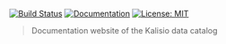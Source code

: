 [![Build Status](https://travis-ci.com/kalisio/katalog.png?branch=master)](https://travis-ci.com/kalisio/katalog)
[![Documentation](https://img.shields.io/badge/documentation-available-brightgreen.svg)](https://kalisio.github.io/katalog/)
[![License: MIT](https://img.shields.io/badge/License-MIT-yellow.svg)](https://opensource.org/licenses/MIT)

> Documentation website of the Kalisio data catalog
